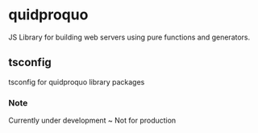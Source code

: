 # quidproquo

JS Library for building web servers using pure functions and generators.

## tsconfig

tsconfig for quidproquo library packages

### Note

Currently under development ~ Not for production
